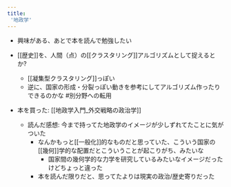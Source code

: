 ```yaml
---
title:
 '地政学'
---
```


- 興味がある、あとで本を読んで勉強したい

- [[歴史]]を、人間（点）の[[クラスタリング]]アルゴリズムとして捉えるとか?
    - [[凝集型クラスタリング]]っぽい
    - 逆に、国家の形成・分裂っぽい動きを参考にしてアルゴリズム作ったりできるのかな #別分野への転用


- 本を買った: [[地政学入門_外交戦略の政治学]]
    - 読んだ感想: 今まで持ってた地政学のイメージが少しずれてたことに気がついた
        - なんかもっと[[一般化]]的なものだと思っていた、こういう国家の[[幾何]]学的な配置だとこういうことが起こりがち、みたいな
            - 国家間の幾何学的な力学を研究しているみたいなイメージだったけどちょっと違った
        - 本を読んだ限りだと、思ってたよりは現実の政治/歴史寄りだった